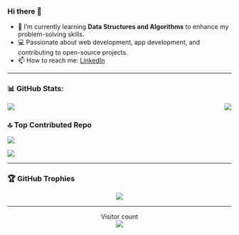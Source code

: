 ### Hi there 👋

- 🌱 I’m currently learning **Data Structures and Algorithms** to enhance my problem-solving skills.
- 💻 Passionate about web development, app development, and contributing to open-source projects.
- 📫 How to reach me: [LinkedIn](https://www.linkedin.com/in/shrijeet-kushle)

---

### 📊 GitHub Stats:
<img src="https://github-readme-stats.vercel.app/api?username=shrijeetkushle&show_icons=true&theme=radical" />
<img align="right" src="https://github-readme-streak-stats-git-main-davids-projects-ad77adcc.vercel.app/?user=shrijeetkushle&theme=radical" />

### 🔝 Top Contributed Repo
![](https://github-contributor-stats.vercel.app/api?username=shrijeetkushle&limit=5&theme=dark&combine_all_yearly_contributions=true)

![](https://github-readme-stats.vercel.app/api/top-langs/?username=shrijeetkushle&theme=dark&hide_border=false&include_all_commits=true&count_private=true&layout=compact)

---

### 🏆 GitHub Trophies
<div align="center">
  <img src="https://github-profile-trophy.vercel.app/?username=shrijeetkushle&theme=radical&no-frame=false&no-bg=false&margin-w=4" />
</div>

---

<p align="center">
  Visitor count<br>
  <img src="https://profile-counter.glitch.me/shrijeetkushle/count.svg" />
</p>
